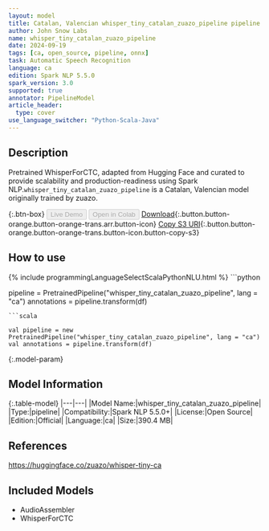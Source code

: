```yaml
---
layout: model
title: Catalan, Valencian whisper_tiny_catalan_zuazo_pipeline pipeline WhisperForCTC from zuazo
author: John Snow Labs
name: whisper_tiny_catalan_zuazo_pipeline
date: 2024-09-19
tags: [ca, open_source, pipeline, onnx]
task: Automatic Speech Recognition
language: ca
edition: Spark NLP 5.5.0
spark_version: 3.0
supported: true
annotator: PipelineModel
article_header:
  type: cover
use_language_switcher: "Python-Scala-Java"
---
```


## Description

Pretrained WhisperForCTC, adapted from Hugging Face and curated to provide scalability and production-readiness using Spark NLP.`whisper_tiny_catalan_zuazo_pipeline` is a Catalan, Valencian model originally trained by zuazo.

{:.btn-box}
<button class="button button-orange" disabled>Live Demo</button>
<button class="button button-orange" disabled>Open in Colab</button>
[Download](https://s3.amazonaws.com/auxdata.johnsnowlabs.com/public/models/whisper_tiny_catalan_zuazo_pipeline_ca_5.5.0_3.0_1726789136994.zip){:.button.button-orange.button-orange-trans.arr.button-icon}
[Copy S3 URI](s3://auxdata.johnsnowlabs.com/public/models/whisper_tiny_catalan_zuazo_pipeline_ca_5.5.0_3.0_1726789136994.zip){:.button.button-orange.button-orange-trans.button-icon.button-copy-s3}

## How to use



<div class="tabs-box" markdown="1">
{% include programmingLanguageSelectScalaPythonNLU.html %}
```python

pipeline = PretrainedPipeline("whisper_tiny_catalan_zuazo_pipeline", lang = "ca")
annotations =  pipeline.transform(df)   

```
```scala

val pipeline = new PretrainedPipeline("whisper_tiny_catalan_zuazo_pipeline", lang = "ca")
val annotations = pipeline.transform(df)

```
</div>

{:.model-param}
## Model Information

{:.table-model}
|---|---|
|Model Name:|whisper_tiny_catalan_zuazo_pipeline|
|Type:|pipeline|
|Compatibility:|Spark NLP 5.5.0+|
|License:|Open Source|
|Edition:|Official|
|Language:|ca|
|Size:|390.4 MB|

## References

https://huggingface.co/zuazo/whisper-tiny-ca

## Included Models

- AudioAssembler
- WhisperForCTC